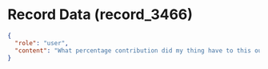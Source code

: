 # Record Data (record_3466)

```json
{
  "role": "user",
  "content": "What percentage contribution did my thing have to this outcome. \n"
}
```
